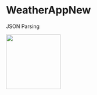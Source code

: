 # WeatherAppNew
JSON Parsing

<p>
 <img src="https://cdn-icons-png.flaticon.com/128/1146/1146869.png" height="150px"/> 
